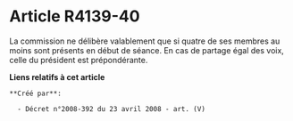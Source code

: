 # Article R4139-40

La commission ne délibère valablement que si quatre de ses membres au moins sont présents en début de séance. En cas de
partage égal des voix, celle du président est prépondérante.

**Liens relatifs à cet article**

	**Créé par**:

	  - Décret n°2008-392 du 23 avril 2008 - art. (V)

